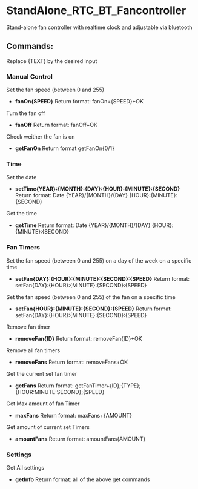 # StandAlone_RTC_BT_Fancontroller
Stand-alone fan controller with realtime clock and adjustable via bluetooth


## Commands:
Replace {TEXT} by the desired input

### Manual Control
Set the fan speed (between 0 and 255)
* **fanOn{SPEED}**   Return format: fanOn+{SPEED}+OK

Turn the fan off
* **fanOff**    Return format: fanOff+OK

Check weither the fan is on
* **getFanOn**    Return format getFanOn{0/1}

### Time
Set the date
* **setTime{YEAR}:{MONTH}:{DAY}:{HOUR}:{MINUTE}:{SECOND}**     Return format: Date {YEAR}/{MONTH}/{DAY} {HOUR}:{MINUTE}:{SECOND}

Get the time
* **getTime**   Return format: Date {YEAR}/{MONTH}/{DAY} {HOUR}:{MINUTE}:{SECOND}

### Fan Timers
Set the fan speed (between 0 and 255) on a day of the week on a specific time
* **setFan{DAY}:{HOUR}:{MINUTE}:{SECOND}:{SPEED}**    Return format: setFan{DAY}:{HOUR}:{MINUTE}:{SECOND}:{SPEED}


Set the fan speed (between 0 and 255) of the fan on a specific time
* **setFan{HOUR}:{MINUTE}:{SECOND}:{SPEED}**    Return format: setFan{DAY}:{HOUR}:{MINUTE}:{SECOND}:{SPEED}

Remove fan timer
* **removeFan{ID}**   Return format: removeFan{ID}+OK

Remove all fan timers
* **removeFans**    Return format: removeFans+OK

Get the current set fan timer     
 * **getFans**    Return format: getFanTimer+{ID};{TYPE};{HOUR:MINUTE:SECOND};{SPEED}
 
 Get Max amount of fan Timer
 * **maxFans**    Return format: maxFans+{AMOUNT}
 
 Get amount of current set Timers
 * **amountFans**   Return format: amountFans{AMOUNT}

### Settings
Get All settings
* **getInfo**   Return format: all of the above get commands   

